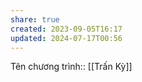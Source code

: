 ```yaml
---
share: true
created: 2023-09-05T16:17
updated: 2024-07-17T00:56
---
```

Tên chương trình:: [[Trấn Kỳ]]